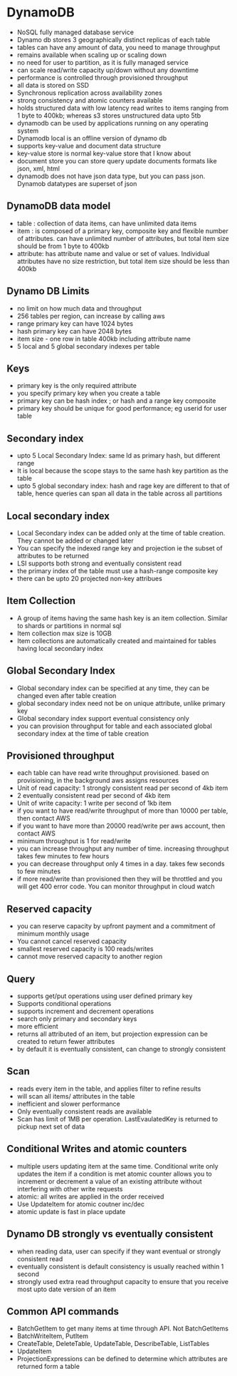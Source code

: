 
# DynamoDB

* NoSQL fully managed database service
* Dynamo db stores 3 geographically distinct replicas of each table
* tables can have any amount of data, you need to manage throughput
* remains available when scaling up or scaling down
* no need for user to partition, as it is fully managed service
* can scale read/write capacity up/down without any downtime
* performance is controlled through provisioned throughput
* all data is stored on SSD
* Synchronous replication across availability zones
* strong consistency and atomic counters available
* holds structured data with low latency read writes to items ranging from 1 byte to 400kb; whereas s3 stores unstructured data upto 5tb
* dynamodb can be used by applications running on any operating system
* Dynamodb local is an offline version of dynamo db
* supports key-value and document data structure
* key-value store is normal key-value store that I know about
* document store you can store query update documents formats like json, xml, html
* dynamodb does not have json data type, but you can pass json. Dynamob datatypes are superset of json

## DynamoDB data model

* table : collection of data items, can have unlimited data items
* item : is composed of a primary key, composite key and flexible number of attributes. can have unlimited number of attributes, but total item size should be from 1 byte to 400kb
* attribute: has attribute name and value or set of values. Individual attributes have no size restriction, but total item size should be less than 400kb


## Dynamo DB Limits

* no limit on how much data and throughput
* 256 tables per region, can increase by calling aws
* range primary key can have 1024 bytes
* hash primary key can have 2048 bytes
* item size - one row in table 400kb including attribute name
* 5 local and 5 global secondary indexes per table

## Keys

* primary key is the only required attribute
* you specify primary key when you create a table
* primary key can be hash index ; or hash and a range key composite
* primary key should be unique for good performance; eg userid for user table


## Secondary index

* upto 5 Local Secondary Index: same Id as primary hash, but different range
* It is local because the scope stays to the same hash key partition as the table
* upto 5 global secondary index: hash and rage key are different to that of table, hence queries can span all data in the table across all partitions

## Local secondary index

* Local Secondary index can be added only at the time of table creation. They cannot be added or changed later
* You can specify the indexed range key and projection ie the subset of attributes to be returned
* LSI supports both strong and eventually consistent read
* the primary index of the table must use a hash-range composite key
* there can be upto 20 projected non-key attribues

## Item Collection

* A group of items having the same hash key is an item collection. Similar to shards or partitions in normal sql
* Item collection max size is 10GB
* Item collections are automatically created and maintained for tables having local secondary index

## Global Secondary Index

* Global secondary index can be specified at any time, they can be changed even after table creation
* global secondary index need not be on unique attribute, unlike primary key
* Global secondary index support eventual consistency only
* you can provision throughput for table and each associated global secondary index at the time of table creation

## Provisioned throughput

* each table can have read write throughput provisioned. based on provisioning, in the background aws assigns resources
* Unit of read capacity: 1 strongly consistent read per second of 4kb item
* 2 eventually consistent read per second of 4kb item
* Unit of write capacity: 1 write per second of 1kb item
* if you want to have read/write throughput of more than 10000 per table, then contact AWS
* if you want to have more than 20000 read/write per aws account, then contact AWS
* minimum throughput is 1 for read/write
* you can increase throughput any number of time. increasing throughput takes few minutes to few hours
* you can decrease throughput only 4 times in a day. takes few seconds to few minutes
* if more read/write than provisioned then they will be throttled and you will get 400 error code. You can monitor throughput in cloud watch

## Reserved capacity

* you can reserve capacity by upfront payment and a commitment of minimum monthly usage
* You cannot cancel reserved capacity
* smallest reserved capacity is 100 reads/writes
* cannot move reserved capacity to another region

## Query

* supports get/put operations using user defined primary key
* Supports conditional operations
* supports increment and decrement operations
* search only primary and secondary keys
* more efficient
* returns all attributed of an item, but projection expression can be created to return fewer attributes
* by default it is eventually consistent, can change to strongly consistent

## Scan

* reads every item in the table, and applies filter to refine results
* will scan all items/ attributes in the table
* inefficient and slower performance
* Only eventually consistent reads are available
* Scan has limit of 1MB per operation. LastEvaulatedKey is returned to pickup next set of data

## Conditional Writes and atomic counters

* multiple users updating item at the same time. Conditional write only updates the item if a condition is met
atomic counter allows you to increment or decrement a value of an existing attribute without interfering with other write requests
* atomic: all writes are applied in the order received
* Use UpdateItem for atomic coutner inc/dec
* atomic update is fast in place update

## Dynamo DB strongly vs eventually consistent

* when reading data, user can specify if they want eventual or strongly consistent read
* eventually consistent is default consistency is usually reached within 1 second
* strongly used extra read throughput capacity to ensure that you receive most upto date version of an item

## Common API commands

* BatchGetItem to get many items at time through API. Not BatchGetItems
* BatchWriteItem, PutItem
* CreateTable, DeleteTable, UpdateTable, DescribeTable, ListTables
* UpdateItem
* ProjectionExpressions can be defined to determine which attributes are returned form a table
